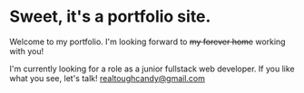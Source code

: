 # Sweet, it's a portfolio site. 

Welcome to my portfolio. I'm looking forward to ~~my forever home~~ working with you!  

I'm currently looking for a role as a junior fullstack web developer. If you like what you see, let's talk! realtoughcandy@gmail.com
